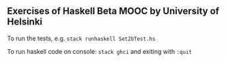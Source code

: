 ## Exercises of Haskell Beta MOOC by University of Helsinki

To run the tests, e.g. `stack runhaskell Set2bTest.hs`

To run haskell code on console: `stack ghci` and exiting with `:quit`
